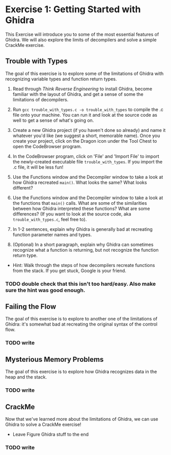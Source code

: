 # Exercise 1: Getting Started with Ghidra

This Exercise will introduce you to some of the most essential features of Ghidra.
We will also explore the limits of decompilers and solve a simple CrackMe exercise.

## Trouble with Types
The goal of this exercise is to explore some of the limitations of Ghidra with
recognizing variable types and function return types.

1) Read through *Think Reverse Engineering* to install Ghidra, become familiar with
the layout of Ghidra, and get a sense of some the limitations of decompilers.

2) Run `gcc trouble_with_types.c -o trouble_with_types` to compile
the .c file onto your machine. You can run it and look at the source code
as well to get a sense of what's going on.

3) Create a new Ghidra project (if you haven't done so already) and name it
whatever you'd like (we suggest a short, memorable name). Once you create your
project, click on the Dragon icon under the Tool Chest to open the CodeBrowser program.

4) In the CodeBrowser program, click on 'File' and 'Import File' to import the
newly-created executable file `trouble_with_types`. If you import the .c file,
it will be less fun!

5) Use the Functions window and the Decompiler window to take a look at how
Ghidra recreated `main()`. What looks the same? What looks different?

6) Use the Functions window and the Decompiler window to take a look at the functions
that `main()` calls. What are some of the similarities between how Ghidra interpreted
these functions? What are some differences? (If you want to look at the source code,
  aka `trouble_with_types.c`, feel free to).

7) In 1-2 sentences, explain why Ghidra is generally bad at recreating
function parameter names and types.

8) (Optional) In a short paragraph, explain why Ghidra can sometimes recognize
what a function is returning, but not recognize the function return type.
- Hint: Walk through the steps of how decompilers recreate functions from the stack.
If you get stuck, Google is your friend.

### TODO double check that this isn't too hard/easy. Also make sure the hint was good enough.

## Failing the Flow
The goal of this exercise is to explore to another one of the limitations of Ghidra:
it's somewhat bad at recreating the original syntax of the control flow.

### TODO write

## Mysterious Memory Problems
The goal of this exercise is to explore how Ghidra recognizes data in the heap
and the stack.

### TODO write

## CrackMe
Now that we've learned more about the limitations of Ghidra, we can use Ghidra
to solve a CrackMe exercise!

- Leave Figure Ghidra stuff to the end

### TODO write
